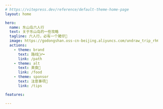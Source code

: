 ```yaml
---
# https://vitepress.dev/reference/default-theme-home-page
layout: home

hero:
  name: 东山岛六人行
  text: 关于东山岛的一些攻略
  tagline: 六人行，必有一个猪仔🐷
  image: https://godongshan.oss-cn-beijing.aliyuncs.com/undraw_trip_rh66.svg
  actions:
    - theme: brand
      text: 路线🚶‍♂️‍➡️
      link: /path
    - theme: alt 
      text: 美食🍲
      link: /food
    - theme: sponsor  
      text: 注意事项📝
      link: /tips

features:

---
```



